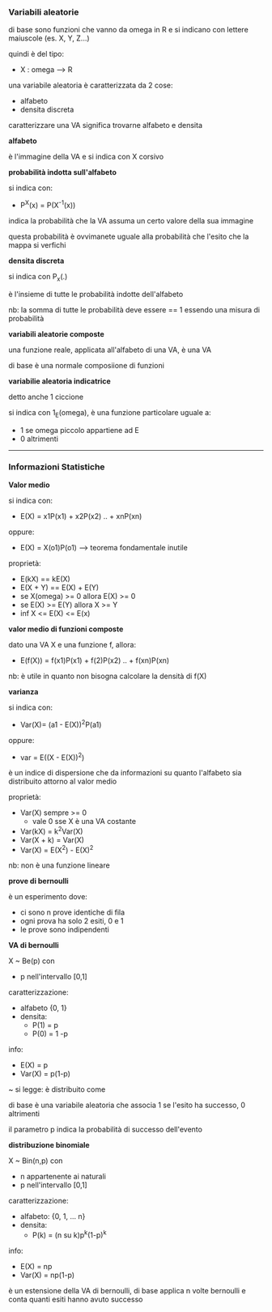 ### Variabili aleatorie

di base sono funzioni che vanno da omega in R e si indicano con lettere maiuscole (es. X, Y, Z...)

quindi è del tipo:
* X : omega --> R

una variabile aleatoria è caratterizzata da 2 cose:
* alfabeto
* densita discreta

caratterizzare una VA significa trovarne alfabeto e densita

**alfabeto**

è l'immagine della VA e si indica con X corsivo

**probabilità indotta sull'alfabeto**

si indica con:
* P<sup>X</sup>(x) = P(X<sup>-1</sup>(x))

indica la probabilità che la VA assuma un certo valore della sua immagine

questa probabilità è ovvimanete uguale alla probabilità che l'esito che la mappa si verfichi

**densita discreta**

si indica con P<sub>x</sub>(.)

è l'insieme di tutte le probabilità indotte dell'alfabeto

nb: la somma di tutte le probabilità deve essere == 1 essendo una misura di probabilità

**variabili aleatorie composte**

una funzione reale, applicata all'alfabeto di una VA, è una VA

di base è una normale composiione di funzioni

**variabilie aleatoria indicatrice**

detto anche 1 ciccione

si indica con 1<sub>E</sub>(omega), è una funzione particolare uguale a:
* 1 se omega piccolo appartiene ad E
* 0 altrimenti

---

### Informazioni Statistiche

**Valor medio**

si indica con:
* E(X) = x1P(x1) + x2P(x2) .. + xnP(xn) 

oppure:
* E(X) = X(o1)P(o1) --> teorema fondamentale inutile


proprietà:
* E(kX) == kE(X)
* E(X + Y) == E(X) + E(Y)
* se X(omega) >= 0 allora E(X) >= 0
* se E(X) >= E(Y) allora X >= Y
* inf X <= E(X) <= E(x)


**valor medio di funzioni composte**

dato una VA X e una funzione f, allora:
* E(f(X)) = f(x1)P(x1) + f(2)P(x2) .. + f(xn)P(xn) 

nb: è utile in quanto non bisogna calcolare la densità di f(X)

**varianza**

si indica con:
* Var(X)= (a1 - E(X))<sup>2</sup>P(a1)

oppure:
* var = E((X - E(X))<sup>2</sup>)

è un indice di dispersione che da informazioni su quanto l'alfabeto sia distribuito attorno al valor medio

proprietà:
* Var(X) sempre >= 0
    * vale 0 sse X è una VA costante
* Var(kX) = k<sup>2</sup>Var(X)
* Var(X + k) = Var(X)
* Var(X) = E(X<sup>2</sup>) - E(X)<sup>2</sup>

nb: non è una funzione lineare


**prove di bernoulli**

è un esperimento dove:
* ci sono n prove identiche di fila
* ogni prova ha solo 2 esiti, 0 e 1
* le prove sono indipendenti

**VA di bernoulli**

X ~ Be(p) con
* p nell'intervallo \[0,1\]

caratterizzazione:
* alfabeto {0, 1}
* densita:
    * P(1) = p
    * P(0) = 1 -p

info:
* E(X) = p
* Var(X) = p(1-p) 

~ si legge: è distribuito come

di base è una variabile aleatoria che associa 1 se l'esito ha successo, 0 altrimenti

il parametro p indica la probabilità di successo dell'evento


**distribuzione binomiale**

X ~ Bin(n,p) con 
* n appartenente ai naturali
* p nell'intervallo \[0,1\]

caratterizzazione:
* alfabeto: {0, 1, ... n}
* densita: 
    * P(k) = (n su k)p<sup>k</sup>(1-p)<sup>k</sup>

info:
* E(X) = np
* Var(X) = np(1-p) 

è un estensione della VA di bernoulli, di base applica n volte bernoulli e conta quanti esiti hanno avuto successo